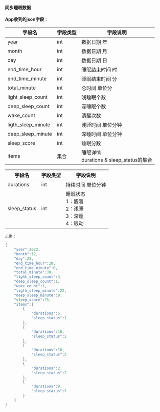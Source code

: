 #### 同步睡眠数据


**App收到的json字段**：

| 字段名             | 字段类型 | 字段说明                                     |
| ------------------ | -------- | -------------------------------------------- |
| year               | int      | 数据日期 年                                  |
| month              | int      | 数据日期 月                                  |
| day                | int      | 数据日期 日                                  |
| end_time_hour      | int      | 睡眠结束时间 时                              |
| end_time_minute    | int      | 睡眠结束时间 分                              |
| total_minute       | int      | 总时间 单位分                                |
| light_sleep_count  | int      | 浅睡眠个数                                   |
| deep_sleep_count   | int      | 深睡眠个数                                   |
| wake_count         | int      | 清醒次数                                     |
| ligth_sleep_minute | int      | 浅睡时间 单位分钟                            |
| deep_sleep_minute  | int      | 深睡时间 单位分钟                            |
| sleep_score        | int      | 睡眠分数                                     |
| items              | 集合     | 睡眠详情<br />durations & sleep_status的集合 |

| 字段名       | 字段类型 | 字段说明                                                     |
| ------------ | -------- | ------------------------------------------------------------ |
| durations    | int      | 持续时间 单位分钟                                            |
| sleep_status | int      | 睡眠状态<br />1：醒着<br />2：浅睡<br />3：深睡 <br />4：眼动 |

`示例：`

```c
{
    "year":2022,
    "month":12,
    "day":23,
    "end_time_hour":20,
    "end_time_minute":0,
    "total_minute":30,
    "light_sleep_count":3,
    "deep_sleep_count":1,
    "wake_count":1,
    "ligth_sleep_minute":22,
    "deep_sleep_minute":8,
    "sleep_score":75,
    "items":[
        {
            "durations":5,
            "sleep_status":1
        },
        {
            "durations":10,
            "sleep_status":2
        },
        {
            "durations":10,
            "sleep_status":2
        },
        {
            "durations":2,
            "sleep_status":2
        },
        {
            "durations":8,
            "sleep_status":3
        }
    ]
}
```
